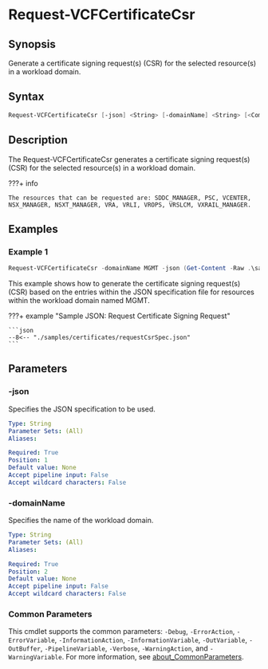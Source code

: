 # Request-VCFCertificateCsr

## Synopsis

Generate a certificate signing request(s) (CSR) for the selected resource(s) in a workload domain.

## Syntax

```powershell
Request-VCFCertificateCsr [-json] <String> [-domainName] <String> [<CommonParameters>]
```

## Description

The Request-VCFCertificateCsr generates a certificate signing request(s) (CSR) for the selected resource(s) in a workload domain.

???+ info

    The resources that can be requested are: SDDC_MANAGER, PSC, VCENTER, NSX_MANAGER, NSXT_MANAGER, VRA, VRLI, VROPS, VRSLCM, VXRAIL_MANAGER.

## Examples

### Example 1

```powershell
Request-VCFCertificateCsr -domainName MGMT -json (Get-Content -Raw .\samples\certificates\requestCsrSpec.json)
```

This example shows how to generate the certificate signing request(s) (CSR) based on the entries within the JSON specification file for resources within the workload domain named MGMT.

???+ example "Sample JSON: Request Certificate Signing Request"

    ```json
    --8<-- "./samples/certificates/requestCsrSpec.json"
    ```

## Parameters

### -json

Specifies the JSON specification to be used.

```yaml
Type: String
Parameter Sets: (All)
Aliases:

Required: True
Position: 1
Default value: None
Accept pipeline input: False
Accept wildcard characters: False
```

### -domainName

Specifies the name of the workload domain.

```yaml
Type: String
Parameter Sets: (All)
Aliases:

Required: True
Position: 2
Default value: None
Accept pipeline input: False
Accept wildcard characters: False
```

### Common Parameters

This cmdlet supports the common parameters: `-Debug`, `-ErrorAction`, `-ErrorVariable`, `-InformationAction`, `-InformationVariable`, `-OutVariable`, `-OutBuffer`, `-PipelineVariable`, `-Verbose`, `-WarningAction`, and `-WarningVariable`. For more information, see [about_CommonParameters](http://go.microsoft.com/fwlink/?LinkID=113216).
